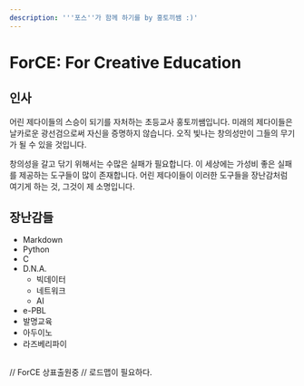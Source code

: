 ```yaml
---
description: '''포스''가 함께 하기를 by 홍토끼쌤 :)'
---
```


# ForCE: For Creative Education

## 인사
어린 제다이들의 스승이 되기를 자처하는 초등교사 홍토끼쌤입니다. 
미래의 제다이들은 날카로운 광선검으로써 자신을 증명하지 않습니다.
오직 빛나는 창의성만이 그들의 무기가 될 수 있을 것입니다.

창의성을 갈고 닦기 위해서는 수많은 실패가 필요합니다.
이 세상에는 가성비 좋은 실패를 제공하는 도구들이 많이 존재합니다.
어린 제다이들이 이러한 도구들을 장난감처럼 여기게 하는 것, 그것이 제 소명입니다.

## 장난감들
* Markdown
* Python
* C
* D.N.A.
  * 빅데이터
  * 네트워크
  * AI
* e-PBL
* 발명교육
* 아두이노
* 라즈베리파이

## 
// ForCE 상표출원중
// 로드맵이 필요하다.

